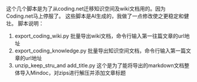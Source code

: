这个几个脚本是为了从coding.net迁移知识空间及wiki文档用的。因为Coding.net马上停服了。
这些脚本是AI生成的，我做了一点修改使之更稳定和健壮。
脚本说明：
1. export_coding_wiki.py  批量导出wiki文档，命令行输入第一往篇文章的url地址
2. export_coding_knowledge.py  批量导出知识空间文档，命令行输入第一篇文章的url地址
3. unzip_keep_stru_and add_title.py 这个是为了能将导出的markdown文档整体导入Mindoc，对zips进行解压并添加文章标题
